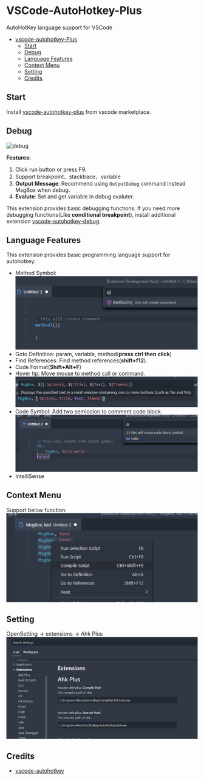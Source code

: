 # VSCode-AutoHotkey-Plus

AutoHotKey language support for VSCode
- [vscode-autohotkey-Plus](#vscode-autohotkey-plus)
  - [Start](#start)
  - [Debug](#debug)
  - [Language Features](#language-features)
  - [Context Menu](#context-menu)
  - [Setting](#setting)
  - [Credits](#credits)

## Start

Install  [vscode-autohotkey-plus](https://marketplace.visualstudio.com/items?itemName=cweijan.vscode-autohotkey-plus) from vscode marketplace.

## Debug

![debug](image/debug.gif)

**Features:**
1. Click run button or press F9.
2. Support breakpoint、stacktrace、variable
4. **Output Message**: Recommend using `OutputDebug` command instead MsgBox when debug.
4. **Evalute**: Set and get variable in debug evaluter.

This extension provides basic debugging functions. If you need more debugging functions(Like **conditional breakpoint**), install additional extension [vscode-autohotkey-debug](https://marketplace.visualstudio.com/items?itemName=zero-plusplus.vscode-autohotkey-debug).

## Language Features

This extension provides basic programming language support for autohotkey:
- Method Symbol: ![methodSymbol](image/methodSymbol.png)
- Goto Definition: param, variable, method(**press ctrl then click**)
- Find References: Find method references(**shift+f12**).
- Code Format(**Shift+Alt+F**)
- Hover tip: Move mouse to method call or command. ![hover](image/hover.png)
- Code Symbol: Add two semicolon to comment code block. ![codeSymbole](image/codeSymbol.png)
- IntelliSense

## Context Menu

Support below function: ![context](image/context.png)

## Setting

OpenSetting -> extensions -> Ahk Plus
![settings](image/settings.jpg)

## Credits
- [vscode-autohotkey](https://github.com/stef-levesque/vscode-autohotkey)
